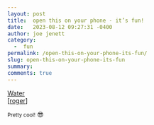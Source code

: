 ```yaml
---
layout: post
title:  open this on your phone - it’s fun!
date:   2023-08-12 09:27:31 -0400
author: joe jenett
category:
  -  fun
permalink: /open-this-on-your-phone-its-fun/
slug: open-this-on-your-phone-its-fun
summary: 
comments: true
---
```

<a title="Water" href="https://oimo.io/works/water/">Water</a><br>[<a href="https://pinboard.in/u:roger">roger</a>]

<small>Pretty cool!</small> 😎
<a href="https://brid.gy/publish/mastodon"></a>
